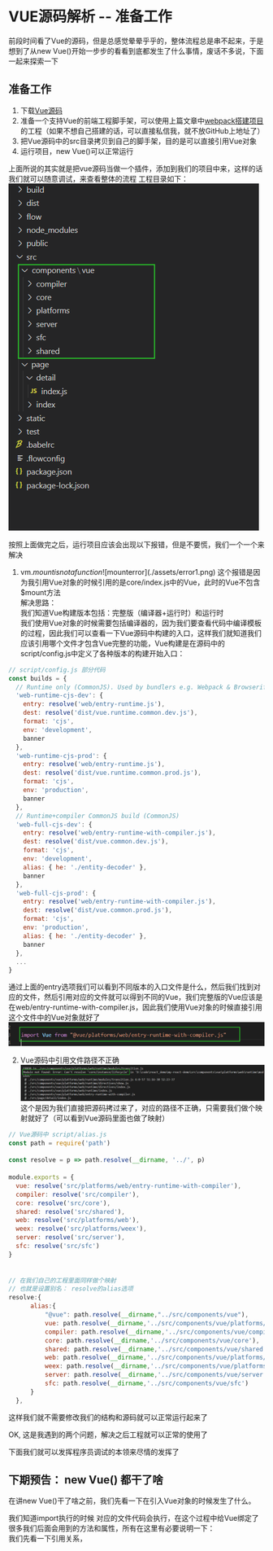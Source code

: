 # VUE源码解析 -- 准备工作
  前段时间看了Vue的源码，但是总感觉晕晕乎乎的，整体流程总是串不起来，于是想到了从new Vue()开始一步步的看看到底都发生了什么事情，废话不多说，下面一起来探索一下

 ## 准备工作
 1. 下载[Vue源码](https://github.com/vuejs/vue)
 2. 准备一个支持Vue的前端工程脚手架，可以使用上篇文章中[webpack搭建项目](https://juejin.im/post/6870312297055649800)的工程（如果不想自己搭建的话，可以直接私信我，就不放GitHub上地址了）
 3. 把Vue源码中的src目录拷贝到自己的脚手架，目的是可以直接引用Vue对象
 4. 运行项目，new Vue()可以正常运行

 上面所说的其实就是把vue源码当做一个插件，添加到我们的项目中来，这样的话我们就可以随意调试，来查看整体的流程
 工程目录如下：
 ![工程目录](./assets/project1.png)


  按照上面做完之后，运行项目应该会出现以下报错，但是不要慌，我们一个一个来解决

  1. vm.$mount is not a function 
  ![$mounterror](./assets/error1.png)
  这个报错是因为我引用Vue对象的时候引用的是core/index.js中的Vue，此时的Vue不包含$mount方法  
  解决思路：  
  我们知道Vue构建版本包括：完整版（编译器+运行时）和运行时  
  我们使用Vue对象的时候需要包括编译器的，因为我们要查看代码中编译模板的过程，因此我们可以查看一下Vue源码中构建的入口，这样我们就知道我们应该引用哪个文件才包含Vue完整的功能，Vue构建是在源码中的script/config.js中定义了各种版本的构建开始入口：
  ``` javascript
  // script/config.js 部分代码 
  const builds = {
    // Runtime only (CommonJS). Used by bundlers e.g. Webpack & Browserify
    'web-runtime-cjs-dev': {
      entry: resolve('web/entry-runtime.js'),
      dest: resolve('dist/vue.runtime.common.dev.js'),
      format: 'cjs',
      env: 'development',
      banner
    },
    'web-runtime-cjs-prod': {
      entry: resolve('web/entry-runtime.js'),
      dest: resolve('dist/vue.runtime.common.prod.js'),
      format: 'cjs',
      env: 'production',
      banner
    },
    // Runtime+compiler CommonJS build (CommonJS)
    'web-full-cjs-dev': {
      entry: resolve('web/entry-runtime-with-compiler.js'),
      dest: resolve('dist/vue.common.dev.js'),
      format: 'cjs',
      env: 'development',
      alias: { he: './entity-decoder' },
      banner
    },
    'web-full-cjs-prod': {
      entry: resolve('web/entry-runtime-with-compiler.js'),
      dest: resolve('dist/vue.common.prod.js'),
      format: 'cjs',
      env: 'production',
      alias: { he: './entity-decoder' },
      banner
    },
    ...
  }


  ```
  通过上面的entry选项我们可以看到不同版本的入口文件是什么，然后我们找到对应的文件，然后引用对应的文件就可以得到不同的Vue，我们完整版的Vue应该是在web/entry-runtime-with-compiler.js，因此我们使用Vue对象的时候直接引用这个文件中的Vue对象就好了
  ![importVue](./assets/import1.png)

  2. Vue源码中引用文件路径不正确  
  ![error2](./assets/error2.png)  
  这个是因为我们直接把源码拷过来了，对应的路径不正确，只需要我们做个映射就好了（可以看到Vue源码里面也做了映射）
  
  ``` javascript
  // Vue源码中 script/alias.js 
  const path = require('path')

  const resolve = p => path.resolve(__dirname, '../', p)

  module.exports = {
    vue: resolve('src/platforms/web/entry-runtime-with-compiler'),
    compiler: resolve('src/compiler'),
    core: resolve('src/core'),
    shared: resolve('src/shared'),
    web: resolve('src/platforms/web'),
    weex: resolve('src/platforms/weex'),
    server: resolve('src/server'),
    sfc: resolve('src/sfc')
  }
  

  // 在我们自己的工程里面同样做个映射
  // 也就是设置别名： resolve的alias选项
  resolve:{
        alias:{
            "@vue": path.resolve(__dirname,"../src/components/vue"),
            vue: path.resolve(__dirname,'../src/components/vue/platforms/web/entry-runtime-with-compiler'),
            compiler: path.resolve(__dirname,'../src/components/vue/compiler'),
            core: path.resolve(__dirname,'../src/components/vue/core'),
            shared: path.resolve(__dirname,'../src/components/vue/shared'),
            web: path.resolve(__dirname,'../src/components/vue/platforms/web'),
            weex: path.resolve(__dirname,'../src/components/vue/platforms/weex'),
            server: path.resolve(__dirname,'../src/components/vue/server'),
            sfc: path.resolve(__dirname,'../src/components/vue/sfc')
        }
    },
  ```

  这样我们就不需要修改我们的结构和源码就可以正常运行起来了    

  OK, 这是我遇到的两个问题，解决之后工程就可以正常的使用了  
  
  下面我们就可以发挥程序员调试的本领来尽情的发挥了

  ## 下期预告： new Vue() 都干了啥

  在讲new Vue()干了啥之前，我们先看一下在引入Vue对象的时候发生了什么。

  我们知道import执行的时候 对应的文件代码会执行，在这个过程中给Vue绑定了很多我们后面会用到的方法和属性，所有在这里有必要说明一下：  
  我们先看一下引用关系，

  










  